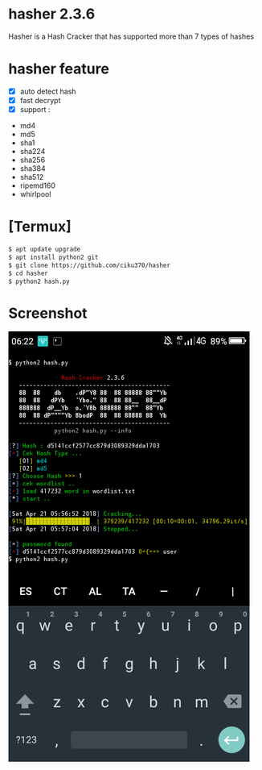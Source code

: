 # hasher 2.3.6

Hasher is a Hash Cracker that has supported more than 7 types of hashes

# hasher feature
- [x] auto detect hash
- [x] fast decrypt
- [x] support :

- md4
- md5
- sha1
- sha224
- sha256 
- sha384
- sha512
- ripemd160
- whirlpool

# [Termux]
```
$ apt update upgrade
$ apt install python2 git
$ git clone https://github.com/ciku370/hasher
$ cd hasher
$ python2 hash.py
```
# Screenshot
<img src=".images/hasher.png" />
